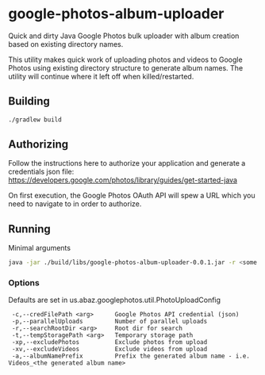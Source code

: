 # google-photos-album-uploader
Quick and dirty Java Google Photos bulk uploader with album creation based on existing directory names.

This utility makes quick work of uploading photos and videos to Google Photos using existing directory structure to generate album names.  The utility will continue where it left off when killed/restarted.

## Building
```bash
./gradlew build
```

## Authorizing
Follow the instructions here to authorize your application and generate a credentials json file:
https://developers.google.com/photos/library/guides/get-started-java

On first execution, the Google Photos OAuth API will spew a URL which you need to navigate to in order to authorize.

## Running
Minimal arguments
```bash
java -jar ./build/libs/google-photos-album-uploader-0.0.1.jar -r <some root dir>
```

### Options
Defaults are set in us.abaz.googlephotos.util.PhotoUploadConfig

```
 -c,--credFilePath <arg>      Google Photos API credential (json)
 -p,--parallelUploads         Number of parallel uploads
 -r,--searchRootDir <arg>     Root dir for search
 -t,--tempStoragePath <arg>   Temporary storage path
 -xp,--excludePhotos          Exclude photos from upload
 -xv,--excludeVideos          Exclude videos from upload
 -a,--albumNamePrefix         Prefix the generated album name - i.e. Videos_<the generated album name>
```

